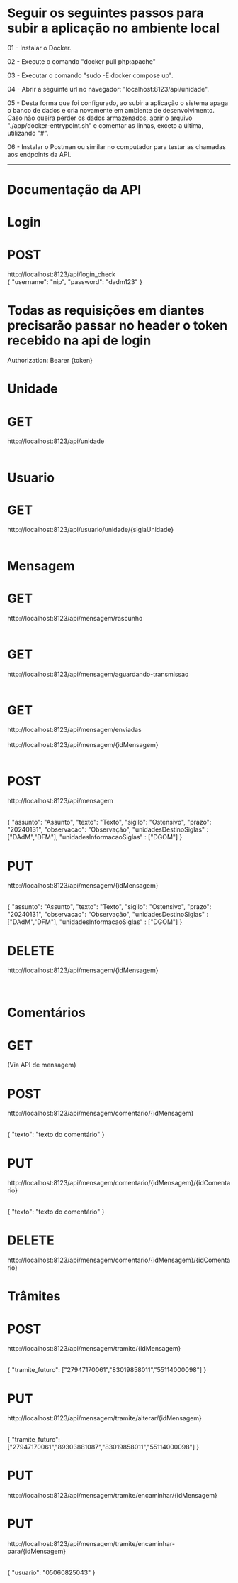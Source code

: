 # Seguir os seguintes passos para subir a aplicação no ambiente local

01 - Instalar o Docker.

02 - Execute o comando "docker pull php:apache"

03 - Executar o comando "sudo -E docker compose up".

04 - Abrir a seguinte url no navegador: "localhost:8123/api/unidade".

05 - Desta forma que foi configurado, ao subir a aplicação o sistema apaga o banco de dados e cria novamente em ambiente de desenvolvimento. Caso não queira perder os dados armazenados, abrir o arquivo "./app/docker-entrypoint.sh" e comentar as linhas, exceto a última, utilizando "#".

06 - Instalar o Postman ou similar no computador para testar as chamadas aos endpoints da API.

------------------------
# Documentação da API

# Login

# POST
http://localhost:8123/api/login_check
<br />
{
    "username": "nip",
    "password": "dadm123"
}

# Todas as requisições em diantes precisarão passar no header o token recebido na api de login
Authorization: Bearer {token}

# Unidade

# GET
http://localhost:8123/api/unidade
<br />
<br />

# Usuario

# GET
http://localhost:8123/api/usuario/unidade/{siglaUnidade}
<br />
<br />

# Mensagem
# GET
http://localhost:8123/api/mensagem/rascunho
<br />
<br />
# GET
http://localhost:8123/api/mensagem/aguardando-transmissao
<br />
<br />
# GET
http://localhost:8123/api/mensagem/enviadas
<br />
<br />
http://localhost:8123/api/mensagem/{idMensagem}
<br />
<br />

# POST
http://localhost:8123/api/mensagem

<br />
{
    "assunto": "Assunto",
    "texto": "Texto",
    "sigilo": "Ostensivo",
    "prazo": "20240131",
    "observacao": "Observação",
    "unidadesDestinoSiglas" : ["DAdM","DFM"],
    "unidadesInformacaoSiglas" : ["DGOM"]
}

# PUT
http://localhost:8123/api/mensagem/{idMensagem}

<br />
{
    "assunto": "Assunto",
    "texto": "Texto",
    "sigilo": "Ostensivo",
    "prazo": "20240131",
    "observacao": "Observação",
    "unidadesDestinoSiglas" : ["DAdM","DFM"],
    "unidadesInformacaoSiglas" : ["DGOM"]
}

# DELETE
http://localhost:8123/api/mensagem/{idMensagem}

<br />

# Comentários

# GET
(Via API de mensagem)

# POST
http://localhost:8123/api/mensagem/comentario/{idMensagem}

<br />
{
    "texto": "texto do comentário"
}

# PUT
http://localhost:8123/api/mensagem/comentario/{idMensagem}/{idComentario}

<br />
{
    "texto": "texto do comentário"
}

# DELETE
http://localhost:8123/api/mensagem/comentario/{idMensagem}/{idComentario}


# Trâmites

# POST
http://localhost:8123/api/mensagem/tramite/{idMensagem}

<br />
{
    "tramite_futuro": ["27947170061","83019858011","55114000098"]
}

# PUT
http://localhost:8123/api/mensagem/tramite/alterar/{idMensagem}

<br />
{
    "tramite_futuro": ["27947170061","89303881087","83019858011","55114000098"]
}

# PUT
http://localhost:8123/api/mensagem/tramite/encaminhar/{idMensagem}


# PUT
http://localhost:8123/api/mensagem/tramite/encaminhar-para/{idMensagem}

<br />
{
    "usuario": "05060825043"
}
